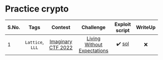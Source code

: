 # Practice crypto

| S.No. | Tags                        | Contest                                    | Challenge     | Exploit script | WriteUp |
|-------|:---------------------------:|:------------------------------------------:|:-------------:|:--------------:|:-------:|
|   1   | `Lattice`, `LLL`  | [Imaginary CTF 2022](https://ctftime.org/event/1670) | [Living Without Expectations](./src/Living%20Without%20Expectations/challenge/) | :heavy_check_mark: [sol](./src/Living%20Without%20Expectations/sol.py) | :x: | 
